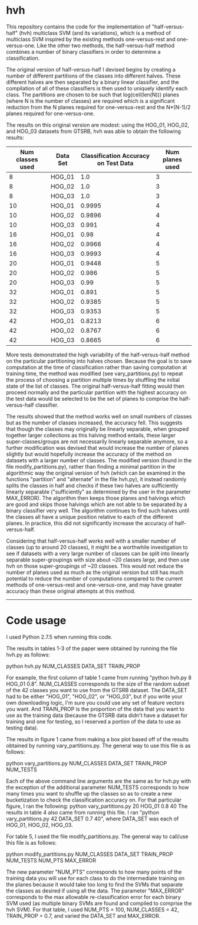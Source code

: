 # hvh

This repository contains the code for the implementation of "half-versus-half" (hvh) 
multiclass SVM (and its variations), which is a method of multiclass SVM inspired by 
the existing methods one-versus-rest and one-versus-one. Like the other two methods,
the half-versus-half method combines a number of binary classifiers in order to 
determine a classification.

The original version of half-versus-half I devised begins by creating a number of 
different partitions of the classes into different halves. These different halves
are then separated by a binary linear classifier, and the compilation of all of 
these classifiers is then used to uniquely identify each class. The partitions are
chosen to be such that log(ceil(len(N))) planes (where N is the number of classes)
are required which is a significant reduction from the N planes required for 
one-versus-rest and the N*(N-1)/2 planes required for one-versus-one. 

The results on this original version are modest: using the HOG_01, HOG_02, and 
HOG_03 datasets from GTSRB, hvh was able to obtain the following results: 

| Num classes used | Data Set             |  Classification Accuracy on Test Data      | Num planes used |
| ----------| ---------| --------- | --------- | 
|          8             |       HOG_01    |                   1.0                       |       3  |
|          8             |       HOG_02    |                   1.0                       |       3  |         
|          8             |       HOG_03    |                   1.0                       |       3  |
|          10            |       HOG_01    |                   0.9995                    |       4  |
|          10            |       HOG_02    |                   0.9896                    |       4  |
|          10            |       HOG_03    |                   0.991                     |       4  |
|          16            |       HOG_01    |                   0.98                      |       4  |
|          16            |       HOG_02    |                   0.9966                    |       4  |
|          16            |       HOG_03    |                   0.9993                    |       4  |
|          20            |       HOG_01    |                   0.9448                    |       5  |
|          20            |       HOG_02    |                   0.986                     |       5  |
|          20            |       HOG_03    |                   0.99                      |       5  |
|          32            |       HOG_01    |                   0.891                     |       5  |
|          32            |       HOG_02    |                   0.9385                    |       5  |
|          32            |       HOG_03    |                   0.9353                    |       5  |
|          42            |       HOG_01    |                   0.8213                    |       6  |
|          42            |       HOG_02    |                   0.8767                    |       6  |
|          42            |       HOG_03    |                   0.8665                    |       6  |
          
More tests demonstrated the high variability of the half-versus-half method on the 
particular partitioning into halves chosen. Because the goal is to save computation 
at the time of classification rather than saving computation at training time, the 
method was modified (see vary_partitions.py) to repeat the process of choosing a 
partition multiple times by shuffling the initial state of the list of classes. The
original half-versus-half fitting would then proceed normally and the particular 
partition with the highest accuracy on the test data would be selected to be the 
set of planes to comprise the half-versus-half classifier. 

The results showed that the method works well on small numbers of classes but as the
number of classes increased, the accuracy fell. This suggests that though the classes
may originally be linearly separable, when grouped together larger collections as this
halving method entails, these larger super-classes/groups are not necessarily linearly
separable anymore, so a further modification was devised that would increase the 
number of planes slightly but would hopefully increase the accuracy of the method on 
datasets with a larger number of classes. The modified version (found in the file
modify_partitions.py), rather than finding a minimal partition in the algorithmic 
way the original version of hvh (which can be examined in the functions "partition"
and "alternate" in the file hvh.py), it instead randomly splits the classes in half
and checks if these two halves are sufficiently linearly separable ("sufficiently" 
as determined by the user in the parameter MAX_ERROR). The algorithm then keeps those
planes and halvings which are good and skips those halvings which are not able to be
separated by a binary classifier very well. The algorithm continues to find such halves
until the classes all have a unique position relative to each of the different planes. 
In practice, this did not significantly increase the accuracy of half-versus-half. 

Considering that half-versus-half works well with a smaller number of classes (up to 
around 20 classes), it might be a worthwhile investigation to see if datasets with a 
very large number of classes can be split into linearly separable super-groupings with
size about ~20 classes large, and then use hvh on those super-groupings of ~20 classes. 
This would not reduce the number of planes used as much as the original version but 
still has much potential to reduce the number of computations compared to the current 
methods of one-versus-rest and one-versus-one, and may have greater accuracy than these 
original attempts at this method. 

---------------------------------------------------------------------------------------
# Code usage

I used Python 2.7.5 when running this code.

The results in tables 1-3 of the paper were obtained by running the file hvh.py as follows:

python hvh.py NUM_CLASSES DATA_SET TRAIN_PROP

For example, the first column of table 1 came from running "python hvh.py 8 HOG_01 0.8". 
NUM_CLASSES corresponds to the size of the random subset of the 42 classes you want to 
use from the GTSRB dataset. The DATA_SET had to be either "HOG_01", "HOG_02", or "HOG_03", 
but if you write your own downloading logic, I'm sure you could use any set of feature 
vectors you want. And TRAIN_PROP is the proportion of the data that you want to use as the
training data (because the GTSRB data didn't have a dataset for training and one for testing,
so I reserved a portion of the data to use as testing data). 


The results in figure 1 came from making a box plot based off of the results obtained by 
running vary_partitions.py. The general way to use this file is as follows:

python vary_partitions.py NUM_CLASSES DATA_SET TRAIN_PROP NUM_TESTS

Each of the above command line arguments are the same as for hvh.py with the exception of 
the additional parameter NUM_TESTS corresponds to how many times you want to shuffle up
the classes so as to create a new bucketization to check the classification accuracy on.
For that particular figure, I ran the following: python vary_partitions.py 20 HOG_01 0.8 40
The results in table 4 also came from running this file. I ran "python vary_partitions.py 
42 DATA_SET 0.7 40", where DATA_SET was each of HOG_01, HOG_02, HOG_03. 


For table 5, I used the file modify_partitions.py. The general way to call/use this file is
as follows: 

python modify_partitions.py NUM_CLASSES DATA_SET TRAIN_PROP NUM_TESTS NUM_PTS MAX_ERROR

The new parameter "NUM_PTS" corresponds to how many points of the training data you will 
use for each class to do the intermediate training on the planes because it would take too
long to find the SVMs that separate the classes as desired if using all the data. The 
parameter "MAX_ERROR" corresponds to the max allowable re-classification error for each 
binary SVM used (as multiple binary SVMs are found and compiled to comprise the hvh SVM). 
For that table, I used NUM_PTS = 100, NUM_CLASSES = 42, TRAIN_PROP = 0.7, and varied 
the DATA_SET and MAX_ERROR. 


 

